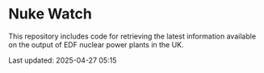 # Nuke Watch

This repository includes code for retrieving the latest information available on the output of EDF nuclear power plants in the UK.

Last updated: 2025-04-27 05:15
